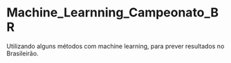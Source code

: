 # Machine_Learnning_Campeonato_BR
Utilizando alguns métodos com machine learning, para prever resultados no Brasileirão.  
